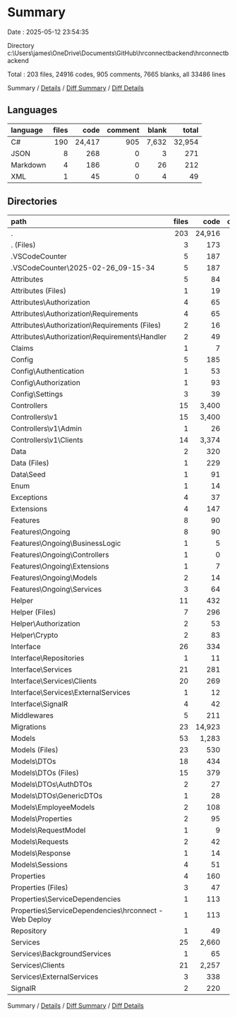 # Summary

Date : 2025-05-12 23:54:35

Directory c:\\Users\\james\\OneDrive\\Documents\\GitHub\\hrconnectbackend\\hrconnectbackend

Total : 203 files,  24916 codes, 905 comments, 7665 blanks, all 33486 lines

Summary / [Details](details.md) / [Diff Summary](diff.md) / [Diff Details](diff-details.md)

## Languages
| language | files | code | comment | blank | total |
| :--- | ---: | ---: | ---: | ---: | ---: |
| C# | 190 | 24,417 | 905 | 7,632 | 32,954 |
| JSON | 8 | 268 | 0 | 3 | 271 |
| Markdown | 4 | 186 | 0 | 26 | 212 |
| XML | 1 | 45 | 0 | 4 | 49 |

## Directories
| path | files | code | comment | blank | total |
| :--- | ---: | ---: | ---: | ---: | ---: |
| . | 203 | 24,916 | 905 | 7,665 | 33,486 |
| . (Files) | 3 | 173 | 30 | 31 | 234 |
| .VSCodeCounter | 5 | 187 | 0 | 26 | 213 |
| .VSCodeCounter\\2025-02-26_09-15-34 | 5 | 187 | 0 | 26 | 213 |
| Attributes | 5 | 84 | 3 | 25 | 112 |
| Attributes (Files) | 1 | 19 | 0 | 7 | 26 |
| Attributes\\Authorization | 4 | 65 | 3 | 18 | 86 |
| Attributes\\Authorization\\Requirements | 4 | 65 | 3 | 18 | 86 |
| Attributes\\Authorization\\Requirements (Files) | 2 | 16 | 0 | 5 | 21 |
| Attributes\\Authorization\\Requirements\\Handler | 2 | 49 | 3 | 13 | 65 |
| Claims | 1 | 7 | 0 | 1 | 8 |
| Config | 5 | 185 | 255 | 41 | 481 |
| Config\\Authentication | 1 | 53 | 137 | 8 | 198 |
| Config\\Authorization | 1 | 93 | 48 | 19 | 160 |
| Config\\Settings | 3 | 39 | 70 | 14 | 123 |
| Controllers | 15 | 3,400 | 77 | 690 | 4,167 |
| Controllers\\v1 | 15 | 3,400 | 77 | 690 | 4,167 |
| Controllers\\v1\\Admin | 1 | 26 | 1 | 5 | 32 |
| Controllers\\v1\\Clients | 14 | 3,374 | 76 | 685 | 4,135 |
| Data | 2 | 320 | 35 | 60 | 415 |
| Data (Files) | 1 | 229 | 29 | 43 | 301 |
| Data\\Seed | 1 | 91 | 6 | 17 | 114 |
| Enum | 1 | 14 | 0 | 3 | 17 |
| Exceptions | 4 | 37 | 0 | 9 | 46 |
| Extensions | 4 | 147 | 15 | 21 | 183 |
| Features | 8 | 90 | 154 | 23 | 267 |
| Features\\Ongoing | 8 | 90 | 154 | 23 | 267 |
| Features\\Ongoing\\BusinessLogic | 1 | 5 | 26 | 3 | 34 |
| Features\\Ongoing\\Controllers | 1 | 0 | 40 | 1 | 41 |
| Features\\Ongoing\\Extensions | 1 | 7 | 0 | 2 | 9 |
| Features\\Ongoing\\Models | 2 | 14 | 0 | 3 | 17 |
| Features\\Ongoing\\Services | 3 | 64 | 88 | 14 | 166 |
| Helper | 11 | 432 | 64 | 102 | 598 |
| Helper (Files) | 7 | 296 | 16 | 71 | 383 |
| Helper\\Authorization | 2 | 53 | 12 | 17 | 82 |
| Helper\\Crypto | 2 | 83 | 36 | 14 | 133 |
| Interface | 26 | 334 | 11 | 52 | 397 |
| Interface\\Repositories | 1 | 11 | 0 | 2 | 13 |
| Interface\\Services | 21 | 281 | 1 | 42 | 324 |
| Interface\\Services\\Clients | 20 | 269 | 1 | 41 | 311 |
| Interface\\Services\\ExternalServices | 1 | 12 | 0 | 1 | 13 |
| Interface\\SignalR | 4 | 42 | 10 | 8 | 60 |
| Middlewares | 5 | 211 | 7 | 47 | 265 |
| Migrations | 23 | 14,923 | 56 | 5,568 | 20,547 |
| Models | 53 | 1,283 | 12 | 212 | 1,507 |
| Models (Files) | 23 | 530 | 8 | 109 | 647 |
| Models\\DTOs | 18 | 434 | 3 | 69 | 506 |
| Models\\DTOs (Files) | 15 | 379 | 2 | 54 | 435 |
| Models\\DTOs\\AuthDTOs | 2 | 27 | 0 | 3 | 30 |
| Models\\DTOs\\GenericDTOs | 1 | 28 | 1 | 12 | 41 |
| Models\\EmployeeModels | 2 | 108 | 1 | 9 | 118 |
| Models\\Properties | 2 | 95 | 0 | 2 | 97 |
| Models\\RequestModel | 1 | 9 | 0 | 2 | 11 |
| Models\\Requests | 2 | 42 | 0 | 8 | 50 |
| Models\\Response | 1 | 14 | 0 | 2 | 16 |
| Models\\Sessions | 4 | 51 | 0 | 11 | 62 |
| Properties | 4 | 160 | 0 | 1 | 161 |
| Properties (Files) | 3 | 47 | 0 | 1 | 48 |
| Properties\\ServiceDependencies | 1 | 113 | 0 | 0 | 113 |
| Properties\\ServiceDependencies\\hrconnect - Web Deploy | 1 | 113 | 0 | 0 | 113 |
| Repository | 1 | 49 | 6 | 13 | 68 |
| Services | 25 | 2,660 | 102 | 680 | 3,442 |
| Services\\BackgroundServices | 1 | 65 | 26 | 14 | 105 |
| Services\\Clients | 21 | 2,257 | 75 | 606 | 2,938 |
| Services\\ExternalServices | 3 | 338 | 1 | 60 | 399 |
| SignalR | 2 | 220 | 78 | 60 | 358 |

Summary / [Details](details.md) / [Diff Summary](diff.md) / [Diff Details](diff-details.md)